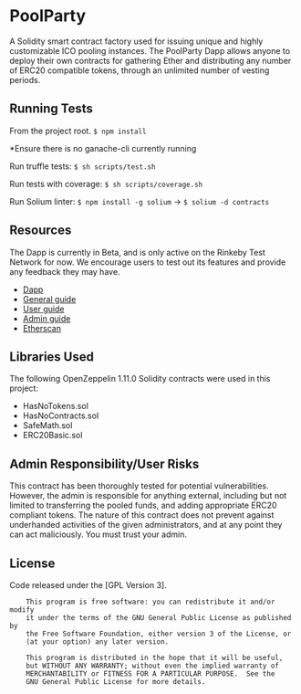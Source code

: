 # PoolParty
A Solidity smart contract factory used for issuing unique and highly customizable ICO pooling instances. 
The PoolParty Dapp allows anyone to deploy their own contracts for gathering Ether and distributing any 
number of ERC20 compatible tokens, through an unlimited number of vesting periods.


## Running Tests
From the project root.
`$ npm install`

*Ensure there is no ganache-cli currently running

Run truffle tests: `$ sh scripts/test.sh`

Run tests with coverage: `$ sh scripts/coverage.sh`

Run Solium linter: `$ npm install -g solium` ->
`$ solium -d contracts`

## Resources
The Dapp is currently in Beta, and is only active on the Rinkeby Test Network for now. 
We encourage users to test out its features and provide any feedback they may have.

- [Dapp](https://80Trill.github.io/poolparty-dapp/)
- [General guide](https://medium.com/80trill/poolparty-e525416f3be0)
- [User guide](https://medium.com/80trill/poolparty-user-guide-95ff4bd9471d)
- [Admin guide](https://medium.com/80trill/poolparty-administrators-guide-1a2784a4ea76)
- [Etherscan](https://rinkeby.etherscan.io/address/0xfeb4993f82a5701fe6a63e2df4fd711d617c41d8) 


## Libraries Used
The following OpenZeppelin 1.11.0 Solidity contracts were used in this project:
- HasNoTokens.sol
- HasNoContracts.sol
- SafeMath.sol
- ERC20Basic.sol


## Admin Responsibility/User Risks
This contract has been thoroughly tested for potential vulnerabilities. 
However, the admin is responsible for anything external, including but not limited to transferring the pooled funds, 
and adding appropriate ERC20 compliant tokens. The nature of this contract does not prevent against underhanded 
activities of the given administrators, and at any point they can act maliciously. You must trust your admin.


## License
Code released under the [GPL Version 3].

        This program is free software: you can redistribute it and/or modify
        it under the terms of the GNU General Public License as published by
        the Free Software Foundation, either version 3 of the License, or
        (at your option) any later version.

        This program is distributed in the hope that it will be useful,
        but WITHOUT ANY WARRANTY; without even the implied warranty of
        MERCHANTABILITY or FITNESS FOR A PARTICULAR PURPOSE.  See the
        GNU General Public License for more details.
